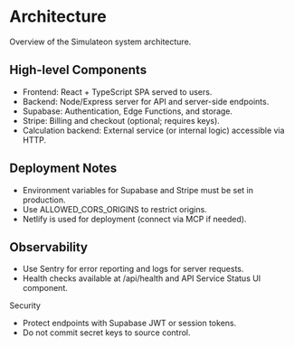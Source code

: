 # Architecture

Overview of the Simulateon system architecture.

## High-level Components
- Frontend: React + TypeScript SPA served to users.
- Backend: Node/Express server for API and server-side endpoints.
- Supabase: Authentication, Edge Functions, and storage.
- Stripe: Billing and checkout (optional; requires keys).
- Calculation backend: External service (or internal logic) accessible via HTTP.

## Deployment Notes
- Environment variables for Supabase and Stripe must be set in production.
- Use ALLOWED_CORS_ORIGINS to restrict origins.
- Netlify is used for deployment (connect via MCP if needed).

## Observability
- Use Sentry for error reporting and logs for server requests.
- Health checks available at /api/health and API Service Status UI component.

Security
- Protect endpoints with Supabase JWT or session tokens.
- Do not commit secret keys to source control.
